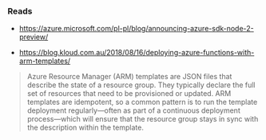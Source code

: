 ### Reads
* https://azure.microsoft.com/pl-pl/blog/announcing-azure-sdk-node-2-preview/

* https://blog.kloud.com.au/2018/08/16/deploying-azure-functions-with-arm-templates/
> Azure Resource Manager (ARM) templates are JSON files that describe the state of a resource group. They typically declare the full set of resources that need to be provisioned or updated. ARM templates are idempotent, so a common pattern is to run the template deployment regularly—often as part of a continuous deployment process—which will ensure that the resource group stays in sync with the description within the template.
